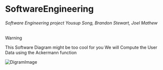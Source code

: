 # SoftwareEngineering
###### Software Engineering project Yousup Song, Brandon Stewart, Joel Mathew
> [!WARNING]
> This Software Diagram might be too cool for you
> We will Compute the User Data using the Ackermann function

![DigramImage](https://github.com/Youssup/SoftwareEngineering/assets/157427495/c929f203-15dd-46b1-a376-c4606df8a9c6)
